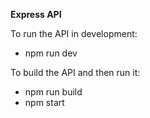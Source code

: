 **Express API**

To run the API in development:
 - npm run dev

To build the API and then run it:
 - npm run build
 - npm start